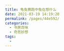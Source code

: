 ```yaml
---
title: 龟兔赛跑中兔在想什么
date: 2021-03-19 14:19:20
permalink: /pages/44e592/
categories:
  - 书房百味
  - 奇思妙想
tags:
  - 
---
```

